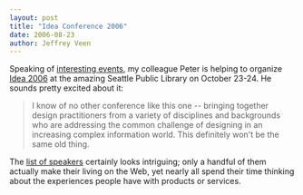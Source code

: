```yaml
---
layout: post
title: "Idea Conference 2006"
date: 2006-08-23
author: Jeffrey Veen
---
```

Speaking of <a href="http://www.veen.com/jeff/archives/000915.html">interesting events</a>, my colleague Peter is helping to organize <a href="http://ideaconference.org/">Idea 2006</a> at the amazing Seattle Public Library on October 23-24. He sounds pretty excited about it:

<blockquote>I know of no other conference like this one -- bringing together design practitioners from a variety of disciplines and backgrounds who are addressing the common challenge of designing in an increasing complex information world. This definitely won't be the same old thing.</blockquote>

The <a href="http://ideaconference.org/program.html">list of speakers</a> certainly looks intriguing; only a handful of them actually make their living on the Web, yet nearly all spend their time thinking about the experiences people have with products or services.
